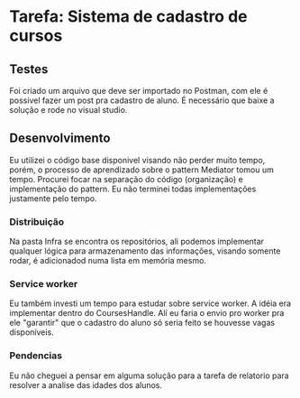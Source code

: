 # Tarefa: Sistema de cadastro de cursos

## Testes
Foi criado um arquivo que deve ser importado no Postman, com ele é possivel fazer um post pra cadastro de aluno. 
É necessário que baixe a solução e rode no visual studio.

## Desenvolvimento
Eu utilizei o código base disponivel visando não perder muito tempo, porém, o processo de aprendizado sobre o pattern Mediator tomou um tempo. 
Procurei focar na separação do código (organização) e implementação do pattern. Eu não terminei todas implementações justamente pelo tempo.

### Distribuição
Na pasta Infra se encontra os repositórios, ali podemos implementar qualquer lógica para armazenamento das informações, visando somente rodar, é adicionadod numa lista em memória mesmo.

### Service worker
Eu também investi um tempo para estudar sobre service worker. A idéia era implementar dentro do CoursesHandle. Alí eu faria o envio pro worker pra ele "garantir"
que o cadastro do aluno só seria feito se houvesse vagas disponíveis.

### Pendencias
Eu não cheguei a pensar em alguma solução para a tarefa de relatorio para resolver a analise das idades dos alunos.